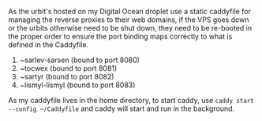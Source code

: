As the urbit's hosted on my Digital Ocean droplet use a static caddyfile for managing the reverse proxies to their web domains, if the VPS goes down or the urbits otherwise need to be shut down, they need to be re-booted in the proper order to ensure the port binding maps correctly to what is defined in the Caddyfile.
1. ~sarlev-sarsen (bound to port 8080)
2. ~tocwex (bound to port 8081)
3. ~sartyr (bound to port 8082)
4. ~lismyl-lismyl (bound to port 8083)

As my caddyfile lives in the home directory, to start caddy, use `caddy start --config ~/Caddyfile` and caddy will start and run in the background.
